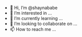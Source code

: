 - 👋 Hi, I’m @shaynababe
- 👀 I’m interested in ...
- 🌱 I’m currently learning ...
- 💞️ I’m looking to collaborate on ...
- 📫 How to reach me ...

<!---
shaynababe/shaynababe is a ✨ special ✨ repository because its `README.md` (this file) appears on your GitHub profile.
You can click the Preview link to take a look at your changes.
--->
